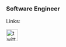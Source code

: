### Software Engineer
Links:

<p align="left">
  <a href="https://twitter.com/namestarlit">
  <img src="https://cdn.jsdelivr.net/npm/simple-icons@v8/icons/twitter.svg" alt="twitter" height="32" width="32" />
  </a>
</p>
